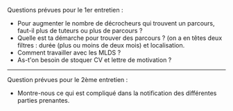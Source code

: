 Questions prévues pour le 1er entretien :
- Pour augmenter le nombre de décrocheurs qui trouvent un parcours, faut-il plus de tuteurs ou plus de parcours ?
- Quelle est ta démarche pour trouver des parcours ? (on a en têtes deux filtres : durée (plus ou moins de deux mois) et localisation.
- Comment travailler avec les MLDS ?
- As-t'on besoin de stoquer CV et lettre de motivation ?
----
Question prévues pour le 2ème entretien :
- Montre-nous ce qui est compliqué dans la notification des différentes parties prenantes.

